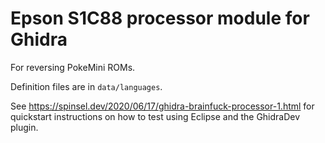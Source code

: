# Epson S1C88 processor module for Ghidra

For reversing PokeMini ROMs.

Definition files are in `data/languages`.

See https://spinsel.dev/2020/06/17/ghidra-brainfuck-processor-1.html for quickstart instructions on how to test using Eclipse and the GhidraDev plugin.